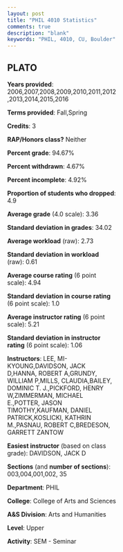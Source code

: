 ```yaml
---
layout: post
title: "PHIL 4010 Statistics"
comments: true
description: "blank"
keywords: "PHIL, 4010, CU, Boulder"
--- 
```

<head>
<script src="https://ajax.googleapis.com/ajax/libs/jquery/2.1.3/jquery.min.js"></script>
<script src="https://dl.dropboxusercontent.com/s/pc42nxpaw1ea4o9/highcharts.js?dl=0"></script>
<!-- <script src="../assets/js/highcharts.js"></script> -->
<style type="text/css">@font-face {
	font-family: "Bebas Neue";
	src: url(https://www.filehosting.org/file/details/544349/BebasNeue%20Regular.otf) format("opentype");
	}
	h1.Bebas { 
		font-family: "Bebas Neue", Verdana, Tahoma;
	}
</style>
</head>
<body>
	<div id="container" style="float: right; width: 45%; height: 88%; margin-left: 2.5%; margin-right: 2.5%;"></div>
	<script language="JavaScript">
		$(document).ready(function() {
		var chart = {type: 'column'};
		var title = {text: 'Grade Distribution'};
		var xAxis = {categories: ['A','B','C','D','F'],crosshair: true};
		var yAxis = {min: 0,title: {text: 'Percentage'}};
		var tooltip = {headerFormat: '<center><b><span style="font-size:20px">{point.key}</span></b></center>',
		               pointFormat: '<td style="padding:0"><b>{point.y:.1f}%</b></td>',
		               footerFormat: '</table>',shared: true,useHTML: true};
		var plotOptions = {column: {pointPadding: 0.0,borderWidth: 0}};  
		var credits = {enabled: false};var series= [{name: 'Percent',data: [56.84,34.19,4.56,0.3,4.1,]}];
		var json = {};
		json.chart = chart;
		json.title = title;
		json.tooltip = tooltip;
		json.xAxis = xAxis;
		json.yAxis = yAxis;  
		json.series = series;
		json.plotOptions = plotOptions;  
		json.credits = credits;
		$('#container').highcharts(json);
	});
	</script>
</body>
			   
## PLATO

**Years provided**: 2006,2007,2008,2009,2010,2011,2012,2013,2014,2015,2016

**Terms provided**: Fall,Spring

**Credits**: 3

**RAP/Honors class?** Neither

**Percent grade**: 94.67%

**Percent withdrawn**: 4.67%

**Percent incomplete**: 4.92%

**Proportion of students who dropped**: 4.9

**Average grade** (4.0 scale): 3.36

**Standard deviation in grades**: 34.02

**Average workload** (raw): 2.73

**Standard deviation in workload** (raw): 0.61

**Average course rating** (6 point scale): 4.94

**Standard deviation in course rating** (6 point scale): 1.0

**Average instructor rating** (6 point scale): 5.21

**Standard deviation in instructor rating** (6 point scale): 1.06

**Instructors**: LEE, MI-KYOUNG,DAVIDSON, JACK D,HANNA, ROBERT A,GRUNDY, WILLIAM P,MILLS, CLAUDIA,BAILEY, DOMINIC T. J.,PICKFORD, HENRY W,ZIMMERMAN, MICHAEL E.,POTTER, JASON TIMOTHY,KAUFMAN, DANIEL PATRICK,KOSLICKI, KATHRIN M.,PASNAU, ROBERT C,BREDESON, GARRETT ZANTOW

**Easiest instructor** (based on class grade): DAVIDSON, JACK D

**Sections** (and **number of sections**): 003,004,001,002, 35

**Department**: PHIL

**College**: College of Arts and Sciences

**A&S Division**: Arts and Humanities

**Level**: Upper

**Activity**: SEM - Seminar